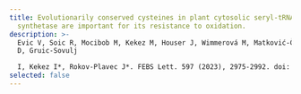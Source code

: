 ```yaml
---
title: Evolutionarily conserved cysteines in plant cytosolic seryl-tRNA
  synthetase are important for its resistance to oxidation.
description: >-
  Evic V, Soic R, Mocibob M, Kekez M, Houser J, Wimmerová M, Matković-Čalogović
  D, Gruic-Sovulj

  I, Kekez I*, Rokov-Plavec J*. FEBS Lett. 597 (2023), 2975-2992. doi: 10.1002/1873-3468.14748.
selected: false
---
```

